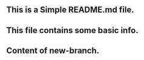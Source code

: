 ## This is a Simple README.md file.
## This file contains some basic info.


## Content of new-branch.